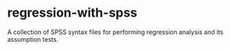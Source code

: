 # regression-with-spss
A collection of SPSS syntax files for performing regression analysis and its assumption tests.
